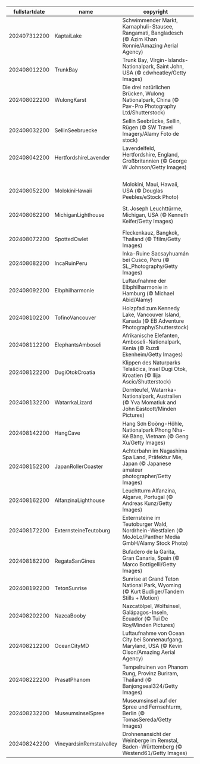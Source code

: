 |fullstartdate|name|copyright|title|image|
|--|--|--|--|--|
202407312200|KaptaiLake|Schwimmender Markt, Karnaphuli-Stausee, Rangamati, Bangladesch (© Azim Khan Ronnie/Amazing Aerial Agency)|Fruchtige „Ange-Boote”|![](/de-DE/2024/08/202407312200KaptaiLake.jpg)|
202408012200|TrunkBay|Trunk Bay, Virgin-Islands-Nationalpark, Saint John, USA (© cdwheatley/Getty Images)|Irgendwo unter dem Regenbogen|![](/de-DE/2024/08/202408012200TrunkBay.jpg)|
202408022200|WulongKarst|Die drei natürlichen Brücken, Wulong Nationalpark, China (© Pav-Pro Photography Ltd/Shutterstock)|Beeindruckende Brücken|![](/de-DE/2024/08/202408022200WulongKarst.jpg)|
202408032200|SellinSeebruecke|Sellin Seebrücke, Sellin, Rügen (© SW Travel Imagery/Alamy Foto de stock)|Ein echtes Nordlicht|![](/de-DE/2024/08/202408032200SellinSeebruecke.jpg)|
202408042200|HertfordshireLavender|Lavendelfeld, Hertfordshire, England, Großbritannien (© George W Johnson/Getty Images)|Ein violettes Blütenmeer|![](/de-DE/2024/08/202408042200HertfordshireLavender.jpg)|
||||![](/de-DE/2024/08/.jpg)|
202408052200|MolokiniHawaii|Molokini, Maui, Hawaii, USA (© Douglas Peebles/eStock Photo)|Eine malerische Halbmondinsel|![](/de-DE/2024/08/202408052200MolokiniHawaii.jpg)|
202408062200|MichiganLighthouse|St. Joseph Leuchttürme, Michigan, USA (© Kenneth Keifer/Getty Images)|Leuchttürme stehen fest, egal wie stark der Sturm ist|![](/de-DE/2024/08/202408062200MichiganLighthouse.jpg)|
202408072200|SpottedOwlet|Fleckenkauz, Bangkok, Thailand (© Tfilm/Getty Images)|Diese kleine Eule lässt sich nichts entgehen|![](/de-DE/2024/08/202408072200SpottedOwlet.jpg)|
202408082200|IncaRuinPeru|Inka-Ruine Sacsayhuamán bei Cusco, Peru (© SL_Photography/Getty Images)|Indigene Kulturschätze|![](/de-DE/2024/08/202408082200IncaRuinPeru.jpg)|
202408092200|Elbphilharmonie|Luftaufnahme der Elbphilharmonie in Hamburg (© Michael Abid/Alamy)|Eine kulturelle Wiedergeburt|![](/de-DE/2024/08/202408092200Elbphilharmonie.jpg)|
202408102200|TofinoVancouver|Holzpfad zum Kennedy Lake, Vancouver Island, Kanada (© EB Adventure Photography/Shutterstock)|Ein geheimnisvoller Pfad|![](/de-DE/2024/08/202408102200TofinoVancouver.jpg)|
202408112200|ElephantsAmboseli|Afrikanische Elefanten, Amboseli-Nationalpark, Kenia (© Ruzdi Ekenheim/Getty Images)|Majestätische Präsenz in Gefahr|![](/de-DE/2024/08/202408112200ElephantsAmboseli.jpg)|
202408122200|DugiOtokCroatia|Klippen des Naturparks Telašćica, Insel Dugi Otok, Kroatien (© Ilija Ascic/Shutterstock)|Adriatische Schönheit|![](/de-DE/2024/08/202408122200DugiOtokCroatia.jpg)|
202408132200|WatarrkaLizard|Dornteufel, Watarrka-Nationalpark, Australien (© Yva Momatiuk and John Eastcott/Minden Pictures)|Eine stachelige Angelegenheit|![](/de-DE/2024/08/202408132200WatarrkaLizard.jpg)|
202408142200|HangCave|Hang Sơn Đoòng-Höhle, Nationalpark Phong Nha-Kẻ Bàng, Vietnam (© Geng Xu/Getty Images)|Lichtspiele unter der Erde|![](/de-DE/2024/08/202408142200HangCave.jpg)|
202408152200|JapanRollerCoaster|Achterbahn im Nagashima Spa Land, Präfektur Mie, Japan (© Japanese amateur photographer/Getty Images)|Purer Nervenkitzel|![](/de-DE/2024/08/202408152200JapanRollerCoaster.jpg)|
202408162200|AlfanzinaLighthouse|Leuchtturm Alfanzina, Algarve, Portugal (© Andreas Kunz/Getty Images)|Licht am Horizont|![](/de-DE/2024/08/202408162200AlfanzinaLighthouse.jpg)|
202408172200|ExternsteineTeutoburg|Externsteine im Teutoburger Wald, Nordrhein-Westfalen (© MoJoLo/Panther Media GmbH/Alamy Stock Photo)|Magische Steinzeitfelsen|![](/de-DE/2024/08/202408172200ExternsteineTeutoburg.jpg)|
202408182200|RegataSanGines|Bufadero de la Garita, Gran Canaria, Spain (© Marco Bottigelli/Getty Images)|Prickelnde Performance|![](/de-DE/2024/08/202408182200RegataSanGines.jpg)|
202408192200|TetonSunrise|Sunrise at Grand Teton National Park, Wyoming (© Kurt Budliger/Tandem Stills + Motion)|Spieglein, Spieglein...|![](/de-DE/2024/08/202408192200TetonSunrise.jpg)|
202408202200|NazcaBooby|Nazcatölpel, Wolfsinsel, Galápagos-Inseln, Ecuador (© Tui De Roy/Minden Pictures)|Ein schlaues Kerlchen|![](/de-DE/2024/08/202408202200NazcaBooby.jpg)|
202408212200|OceanCityMD|Luftaufnahme von Ocean City bei Sonnenaufgang, Maryland, USA (© Kevin Olson/Amazing Aerial Agency)|Faszinierende Morgenröte|![](/de-DE/2024/08/202408212200OceanCityMD.jpg)|
202408222200|PrasatPhanom|Tempelruinen von Phanom Rung, Provinz Buriram, Thailand (© Banjongseal324/Getty Images)|Eine Tür zur Vergangenheit|![](/de-DE/2024/08/202408222200PrasatPhanom.jpg)|
202408232200|MuseumsinselSpree|Museumsinsel auf der Spree und Fernsehturm, Berlin (© TomasSereda/Getty Images)|Nachts im Museum|![](/de-DE/2024/08/202408232200MuseumsinselSpree.jpg)|
202408242200|VineyardsinRemstalvalley|Drohnenansicht der Weinberge im Remstal, Baden-Württemberg (© Westend61/Getty Images)|Ein Paradies für Weinliebhaber|![](/de-DE/2024/08/202408242200VineyardsinRemstalvalley.jpg)|
